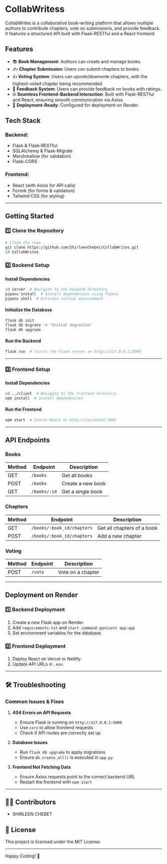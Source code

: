 # CollabWritess
CollabWrites is a collaborative book-writing platform that allows multiple authors to contribute chapters, vote on submissions, and provide feedback. It features a structured API built with Flask-RESTful and a React frontend.

## Features
- 📚 **Book Management**: Authors can create and manage books.
- ✍️ **Chapter Submission**: Users can submit chapters to books.
- 👍 **Voting System**: Users can upvote/downvote chapters, with the highest-voted chapter being recommended.
- 📝 **Feedback System**: Users can provide feedback on books with ratings.
- 🌐 **Seamless Frontend-Backend Interaction**: Built with Flask-RESTful and React, ensuring smooth communication via Axios.
- 🚀 **Deployment-Ready**: Configured for deployment on Render.

## Tech Stack
### Backend:
- Flask & Flask-RESTful
- SQLAlchemy & Flask-Migrate
- Marshmallow (for validation)
- Flask-CORS

### Frontend:
- React (with Axios for API calls)
- Formik (for forms & validation)
- Tailwind CSS (for styling)

---

## Getting Started
### **1️⃣ Clone the Repository**
```bash
# Clone the repo
git clone https://github.com/ShirleenChebet/CollabWrites.git
cd CollabWrites
```

### **2️⃣ Backend Setup**
#### Install Dependencies
```bash
cd server  # Navigate to the backend directory
pipenv install  # Install dependencies using Pipenv
pipenv shell  # Activate virtual environment
```

#### Initialize the Database
```bash
flask db init
flask db migrate -m "Initial migration"
flask db upgrade
```

#### Run the Backend
```bash
flask run  # Starts the Flask server on http://127.0.0.1:5000
```

---

### **3️⃣ Frontend Setup**
#### Install Dependencies
```bash
cd ../client  # Navigate to the frontend directory
npm install  # Install dependencies
```

#### Run the Frontend
```bash
npm start  # Starts React on http://localhost:3002
```

---

## API Endpoints
### **Books**
| Method | Endpoint          | Description          |
|--------|------------------|----------------------|
| GET    | `/books`         | Get all books       |
| POST   | `/books`         | Create a new book   |
| GET    | `/books/:id`     | Get a single book   |

### **Chapters**
| Method | Endpoint                          | Description                 |
|--------|----------------------------------|-----------------------------|
| GET    | `/books/:book_id/chapters`      | Get all chapters of a book |
| POST   | `/books/:book_id/chapters`      | Add a new chapter          |

### **Voting**
| Method | Endpoint    | Description         |
|--------|------------|---------------------|
| POST   | `/vote`    | Vote on a chapter   |

---

## Deployment on Render
### **1️⃣ Backend Deployment**
1. Create a new Flask app on Render.
2. Add `requirements.txt` and `start command`: `gunicorn app:app`
3. Set environment variables for the database.

### **2️⃣ Frontend Deployment**
1. Deploy React on Vercel or Netlify.
2. Update API URLs in `.env`.

---

## 🛠 Troubleshooting
### **Common Issues & Fixes**
1. **404 Errors on API Requests**
   - Ensure Flask is running on `http://127.0.0.1:5000`
   - Use `cors` to allow frontend requests
   - Check if API routes are correctly set up

2. **Database Issues**
   - Run `flask db upgrade` to apply migrations
   - Ensure `db.create_all()` is executed in `app.py`

3. **Frontend Not Fetching Data**
   - Ensure Axios requests point to the correct backend URL
   - Restart the frontend with `npm start`

---

## 👨‍💻 Contributors
- SHIRLEEN CHEBET

## 📜 License
This project is licensed under the MIT License.

---

Happy Coding! 🎉
